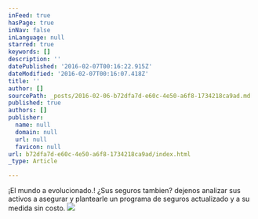 ```yaml
---
inFeed: true
hasPage: true
inNav: false
inLanguage: null
starred: true
keywords: []
description: ''
datePublished: '2016-02-07T00:16:22.915Z'
dateModified: '2016-02-07T00:16:07.418Z'
title: ''
author: []
sourcePath: _posts/2016-02-06-b72dfa7d-e60c-4e50-a6f8-1734218ca9ad.md
published: true
authors: []
publisher:
  name: null
  domain: null
  url: null
  favicon: null
url: b72dfa7d-e60c-4e50-a6f8-1734218ca9ad/index.html
_type: Article

---
```

¡El mundo a evolucionado.!
¿Sus seguros tambien? dejenos analizar sus activos a asegurar y plantearle un programa de seguros actualizado y a su medida sin costo. ![](https://the-grid-user-content.s3-us-west-2.amazonaws.com/1b31c80f-b875-4162-ae81-4e3be3e8539b.jpg)